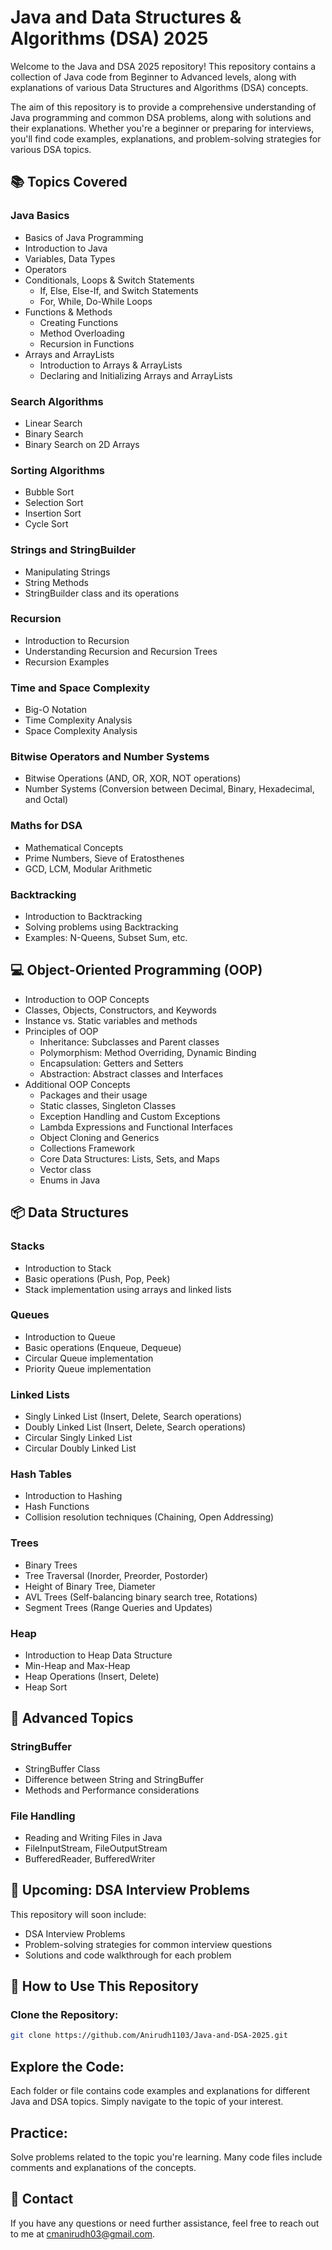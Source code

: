 # Java and Data Structures & Algorithms (DSA) 2025

Welcome to the Java and DSA 2025 repository! This repository contains a collection of Java code from Beginner to Advanced levels, along with explanations of various Data Structures and Algorithms (DSA) concepts.

The aim of this repository is to provide a comprehensive understanding of Java programming and common DSA problems, along with solutions and their explanations. Whether you're a beginner or preparing for interviews, you'll find code examples, explanations, and problem-solving strategies for various DSA topics.

## 📚 Topics Covered

### Java Basics
- Basics of Java Programming
- Introduction to Java
- Variables, Data Types
- Operators
- Conditionals, Loops & Switch Statements
  - If, Else, Else-If, and Switch Statements
  - For, While, Do-While Loops
- Functions & Methods
  - Creating Functions
  - Method Overloading
  - Recursion in Functions
- Arrays and ArrayLists
  - Introduction to Arrays & ArrayLists
  - Declaring and Initializing Arrays and ArrayLists

### Search Algorithms
- Linear Search
- Binary Search
- Binary Search on 2D Arrays

### Sorting Algorithms
- Bubble Sort
- Selection Sort
- Insertion Sort
- Cycle Sort

### Strings and StringBuilder
- Manipulating Strings
- String Methods
- StringBuilder class and its operations

### Recursion
- Introduction to Recursion
- Understanding Recursion and Recursion Trees
- Recursion Examples

### Time and Space Complexity
- Big-O Notation
- Time Complexity Analysis
- Space Complexity Analysis

### Bitwise Operators and Number Systems
- Bitwise Operations (AND, OR, XOR, NOT operations)
- Number Systems (Conversion between Decimal, Binary, Hexadecimal, and Octal)

### Maths for DSA
- Mathematical Concepts
- Prime Numbers, Sieve of Eratosthenes
- GCD, LCM, Modular Arithmetic

### Backtracking
- Introduction to Backtracking
- Solving problems using Backtracking
- Examples: N-Queens, Subset Sum, etc.

## 💻 Object-Oriented Programming (OOP)
- Introduction to OOP Concepts
- Classes, Objects, Constructors, and Keywords
- Instance vs. Static variables and methods
- Principles of OOP
  - Inheritance: Subclasses and Parent classes
  - Polymorphism: Method Overriding, Dynamic Binding
  - Encapsulation: Getters and Setters
  - Abstraction: Abstract classes and Interfaces
- Additional OOP Concepts
  - Packages and their usage
  - Static classes, Singleton Classes
  - Exception Handling and Custom Exceptions
  - Lambda Expressions and Functional Interfaces
  - Object Cloning and Generics
  - Collections Framework
  - Core Data Structures: Lists, Sets, and Maps
  - Vector class
  - Enums in Java

## 📦 Data Structures

### Stacks
- Introduction to Stack
- Basic operations (Push, Pop, Peek)
- Stack implementation using arrays and linked lists

### Queues
- Introduction to Queue
- Basic operations (Enqueue, Dequeue)
- Circular Queue implementation
- Priority Queue implementation

### Linked Lists
- Singly Linked List (Insert, Delete, Search operations)
- Doubly Linked List (Insert, Delete, Search operations)
- Circular Singly Linked List
- Circular Doubly Linked List

### Hash Tables
- Introduction to Hashing
- Hash Functions
- Collision resolution techniques (Chaining, Open Addressing)

### Trees
- Binary Trees
- Tree Traversal (Inorder, Preorder, Postorder)
- Height of Binary Tree, Diameter
- AVL Trees (Self-balancing binary search tree, Rotations)
- Segment Trees (Range Queries and Updates)

### Heap
- Introduction to Heap Data Structure
- Min-Heap and Max-Heap
- Heap Operations (Insert, Delete)
- Heap Sort

## 📂 Advanced Topics

### StringBuffer
- StringBuffer Class
- Difference between String and StringBuffer
- Methods and Performance considerations

### File Handling
- Reading and Writing Files in Java
- FileInputStream, FileOutputStream
- BufferedReader, BufferedWriter

## 📑 Upcoming: DSA Interview Problems
This repository will soon include:

- DSA Interview Problems
- Problem-solving strategies for common interview questions
- Solutions and code walkthrough for each problem

## 🚀 How to Use This Repository

### Clone the Repository:

```bash
git clone https://github.com/Anirudh1103/Java-and-DSA-2025.git
```

## Explore the Code:
Each folder or file contains code examples and explanations for different Java and DSA topics. Simply navigate to the topic of your interest.

## Practice:
Solve problems related to the topic you're learning. Many code files include comments and explanations of the concepts.

## 📧 Contact
If you have any questions or need further assistance, feel free to reach out to me at cmanirudh03@gmail.com.
